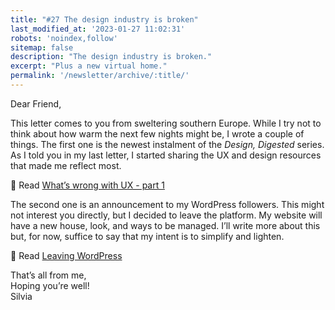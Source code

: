 ```yaml
---
title: "#27 The design industry is broken"
last_modified_at: '2023-01-27 11:02:31'
robots: 'noindex,follow'
sitemap: false
description: "The design industry is broken."
excerpt: "Plus a new virtual home."
permalink: '/newsletter/archive/:title/'
---
```

Dear Friend,

This letter comes to you from sweltering southern Europe. While I try not to think about how warm the next few nights might be, I wrote a couple of things. The first one is the newest instalment of the *Design, Digested* series. As I told you in my last letter, I started sharing the UX and design resources that made me reflect most.

<p class="detached">🔗 Read <a href="{{ site.url }}/design-digested/whats-wrong-with-ux-part-1/">What’s wrong with UX - part 1</a></p>

<p class="detached">The second one is an announcement to my WordPress followers. This might not interest you directly, but I decided to leave the platform. My website will have a new house, look, and ways to be managed. I’ll write more about this but, for now, suffice to say that my intent is to simplify and lighten.</p>

<p class="detached">🔗 Read <a href="{{ site.url }}/personal/leaving-wordpress/">Leaving WordPress</a></p>

<p class="detached">That’s all from me,<br>
Hoping you’re well!
<br>
Silvia</p>